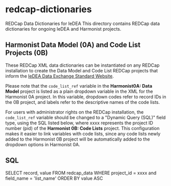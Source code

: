 # redcap-dictionaries
REDCap Data Dictionaries for IeDEA 
This directory contains REDCap data dictionaries for ongoing IeDEA and Harmonist projects.

## Harmonist Data Model (0A) and Code List Projects (0B)

These REDCap XML data dictionaries can be instantiated on any REDCap installation to create the Data Model and Code List REDCap projects that inform the [IeDEA Data Exchange Standard Website](http://iedeades.org).

Please note that the `code_list_ref` variable in the **Harmonist0A: Data Model** project is listed as a plain dropdown variable in the XML for the Harmonist 0A project. In this variable, dropdown codes refer to record IDs in the 0B project, and labels refer to the descriptive names of the code lists.

For users with administrator rights on the REDCap installation, the `code_list_ref` variable should be changed to a "Dynamic Query (SQL)" field type, using the SQL listed below, where xxxx represents the project ID number (pid) of the **Harmonist 0B: Code Lists** project. This configuration makes it easier to link variables with code lists, since any code lists newly added to the Harmonist 0B project will be automatically added to the dropdown options in Harmonist 0A.

## SQL
SELECT record, value FROM redcap_data WHERE project_id = xxxx and field_name = 'list_name' ORDER BY value ASC
